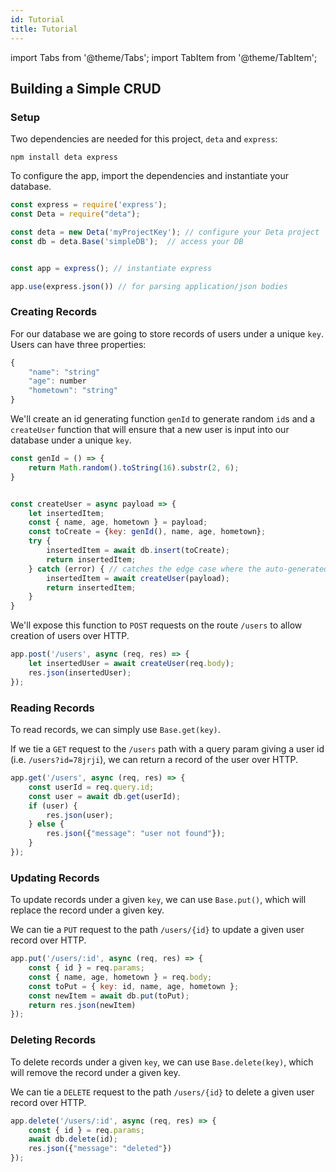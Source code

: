 ```yaml
---
id: Tutorial
title: Tutorial
---
```

import Tabs from '@theme/Tabs';
import TabItem from '@theme/TabItem';


## Building a Simple CRUD


### Setup

Two dependencies are needed for this project, `deta` and `express`:

```shell
npm install deta express
```


To configure the app, import the dependencies and instantiate your database.

```js
const express = require('express');
const Deta = require("deta");

const deta = new Deta('myProjectKey'); // configure your Deta project
const db = deta.Base('simpleDB');  // access your DB


const app = express(); // instantiate express

app.use(express.json()) // for parsing application/json bodies
```


### Creating Records

For our database we are going to store records of users under a unique `key`. Users can have three properties:

```js
{
    "name": "string"
    "age": number
    "hometown": "string"
}

```

We'll create an id generating function `genId` to generate random `id`s and a `createUser` function that will ensure that a new user is input into our database under a unique `key`.

```js
const genId = () => {
    return Math.random().toString(16).substr(2, 6);
}


const createUser = async payload => {
    let insertedItem;
    const { name, age, hometown } = payload;
    const toCreate = {key: genId(), name, age, hometown};
    try {
        insertedItem = await db.insert(toCreate);
        return insertedItem;
    } catch (error) { // catches the edge case where the auto-generated key already exists
        insertedItem = await createUser(payload);
        return insertedItem;
    }
}
```

We'll expose this function to `POST` requests on the route `/users` to allow creation of users over HTTP.

```js
app.post('/users', async (req, res) => {
    let insertedUser = await createUser(req.body);
    res.json(insertedUser);
});
```

### Reading Records

To read records, we can simply use `Base.get(key)`. 

If we tie a `GET` request to the `/users` path with a query param giving a user id (i.e. `/users?id=78jrji`), we can return a record of the user over HTTP.

```js
app.get('/users', async (req, res) => {
    const userId = req.query.id;
    const user = await db.get(userId);
    if (user) {
        res.json(user);
    } else {
        res.json({"message": "user not found"});
    }
});
```

### Updating Records

To update records under a given `key`, we can use `Base.put()`, which will replace the record under a given key.

We can tie a `PUT` request to the path `/users/{id}` to update a given user record over HTTP.

```js
app.put('/users/:id', async (req, res) => {
    const { id } = req.params;
    const { name, age, hometown } = req.body;
    const toPut = { key: id, name, age, hometown };
    const newItem = await db.put(toPut);
    return res.json(newItem)
});
```


### Deleting Records

To delete records under a given `key`, we can use `Base.delete(key)`, which will remove the record under a given key.

We can tie a `DELETE` request to the path `/users/{id}` to delete a given user record over HTTP.

```js
app.delete('/users/:id', async (req, res) => {
    const { id } = req.params;
    await db.delete(id);
    res.json({"message": "deleted"})
});
```
